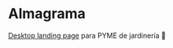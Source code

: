 # Almagrama
<a href="https://inspiraholic.github.io/almagrama/">Desktop landing page</a> para PYME de jardinería 🌱
